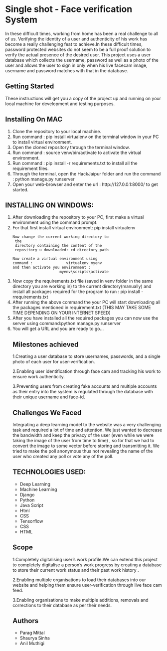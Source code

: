 # Single shot - Face verification System 

In these difficult times, working from home has been a real challenge to all of us. Verifying the identity of a user and authenticity of his work has become a really challenging feat to achieve.In these difficult times, password protected websites do not seem to be a full proof solution to verify the actual presence of the desired user. This project uses a user database which collects the username, password as well as a photo of the user and allows the user to sign in only when his live facecam image, username and password matches with that in the database.

## Getting Started

These instructions will get you a copy of the project up and running on your local machine for development and testing purposes.

## Installing On MAC
<ol>
<li>Clone the repository to your local machine.</li>

<li>Run command : pip install virtualenv on the terminal window in your PC to install virtual environment.</li>

<li>Open the cloned repository through the terminal window.</li>

<li>Run command : source venv/bin/activate to activate the virtual environment.</li>

<li>Run command : pip install -r requirements.txt to install all the requirement files.</li>

<li>Through the terminal, open the HackJaipur folder and run the command : python manage.py runserver</li>

<li>Open your web-browser and enter the url : http://127.0.0.1:8000/ to get started.</li>
</ol>

## INSTALLING ON WINDOWS:
<ol>
<li>After downloading the repository to your PC, first make a virtual environment using the command prompt.
	<li>For that first install virtual environment:  
                         pip install virtualenv</li>

	Now change the current working directory to        
     the   
     directory containing the content of the     
     repository u downloaded: cd directory_path

	Now create a virtual environment using    
    command :               virtualenv myenv
	and then activate you environment : 
                         myenv\scripts\activate

<li>Now copy the requirements.txt file (saved in venv folder in the same directory you are working in) to the current directory(manually)  and install all packages required for the program to run : pip install -rrequirements.txt </li>
<li>After running the above command the your PC will start downloading all the packages mentioned in requirement.txt
(THIS MAY TAKE SOME TIME DEPENDING ON YOUR INTERNET SPEED)
</li>
<li>After you have installed all the required packages you can now use the server using command:python manage.py runserver
</li>
<li>You will get a URL and you are ready to go...</li>



## Milestones achieved

1.Creating a user database to store usernames, passwords, and a single    photo of each user for user-verification.

2.Enabling user identification through face cam and tracking his work to ensure work authenticity.

3.Preventing users from creating fake accounts and multiple accounts as their entry into the system is regulated through the database with their unique username and face-id.

## Challenges We Faced

Integrating a deep learning model to the website was a very challenging task and required a lot of time and attention.
We just wanted to decrease the bandwidth and keep the privacy of the user (even while we were taking the image of the user from time to time) , so for that we had to convert the image to some vector before storing and transmitting it.
We tried to make the poll anonymous thus not revealing the name of the user who created any poll or vote any of the poll. 


## TECHNOLOGIES USED:

- Deep Learning
- Machine Learning
- Django
- Python
- Java Script
- Html
- CSS
- Tensorflow
- CSS
- HTML


## Scope

1.Completely digitalising user’s work profile.We can extend this project to completely digitalise a person’s work progress by creating a database to store their current work status and their past work history .

2.Enabling multiple organisations to load their databases into our website and helping them ensure user-verification through live face cam feed.

3.Enabling organisations to make multiple additions, removals and corrections to their database as per their needs.

## Authors

- Parag Mittal
- Shaurya Sinha
- Anil Muthigi


	
